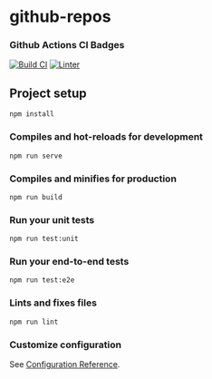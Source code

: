 # github-repos

### Github Actions CI Badges

[![Build CI](https://github.com/chokonaira/github-repos/actions/workflows/build.yml/badge.svg)](https://github.com/chokonaira/github-repos/actions/workflows/build.yml) [![Linter](https://github.com/github-repos/recruiter-center/actions/workflows/linter.yml/badge.svg)](https://github.com/chokonaira/github-repos/actions/workflows/linter.yml)


## Project setup
```
npm install
```

### Compiles and hot-reloads for development
```
npm run serve
```

### Compiles and minifies for production
```
npm run build
```

### Run your unit tests
```
npm run test:unit
```

### Run your end-to-end tests
```
npm run test:e2e
```

### Lints and fixes files
```
npm run lint
```

### Customize configuration
See [Configuration Reference](https://cli.vuejs.org/config/).
